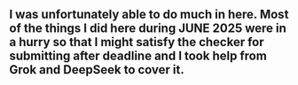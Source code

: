 ## I was unfortunately able to do much in here. Most of the things I did here during JUNE 2025 were in a hurry so that I might satisfy the checker for submitting after deadline and I took help from Grok and DeepSeek to cover it.
